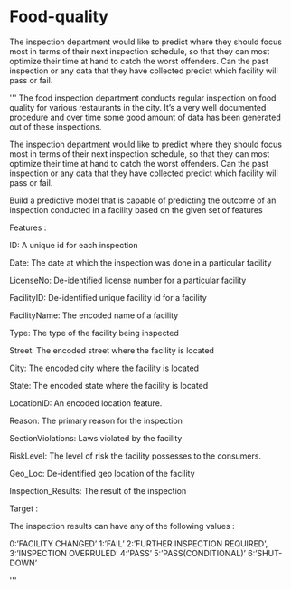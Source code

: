# Food-quality
The inspection department would like to predict where they should focus most in terms of their next inspection schedule, so  that they can most optimize their time at hand to catch the worst offenders. Can the past inspection or any data that they have collected predict which facility will pass or fail.


'''
The food inspection department conducts regular inspection on food quality for various restaurants in the city. It’s a very 
well documented procedure and over time some good amount of data has been generated out of these inspections. 

The inspection department would like to predict where they should focus most in terms of their next inspection schedule, so 
that they can most optimize their time at hand to catch the worst offenders. Can the past inspection or any data that they have
collected predict which facility will pass or fail.

Build a predictive model that is capable of predicting the outcome of an inspection conducted in a facility based on the given 
set of features

Features : 

ID: A unique id for each inspection

Date: The date at which the inspection was done in a particular facility

LicenseNo: De-identified license number for a particular facility

FacilityID: De-identified unique facility id  for a facility

FacilityName: The encoded name of a facility

Type: The type of the facility being inspected

Street: The encoded street where the facility is located

City: The encoded city where the facility is located

State: The encoded state where the facility is located

LocationID: An encoded location feature.

Reason: The primary reason for the inspection

SectionViolations: Laws violated by the facility

RiskLevel: The level of risk the facility possesses to the consumers.

Geo_Loc: De-identified geo location of the facility

Inspection_Results: The result of the inspection

Target :

The inspection results can have any of the following values :

0:’FACILITY CHANGED’
1:’FAIL’
2:’FURTHER INSPECTION REQUIRED’,
3:’INSPECTION OVERRULED’
4:’PASS’
5:’PASS(CONDITIONAL)’
6:’SHUT-DOWN’


'''
